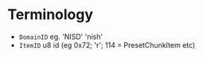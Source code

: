 # Terminology

- `DomainID` eg. 'NISD' 'nish'
- `ItemID` u8 id (eg 0x72; 'r'; 114 = PresetChunkItem etc)

